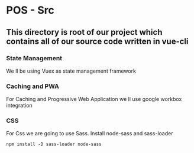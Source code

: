 # POS - Src

## This directory is root of our project which contains all of our source code written in vue-cli

### State Management
We ll be using Vuex as state management framework


### Caching and PWA
For Caching and Progressive Web Application we ll use google workbox integration

### CSS
For Css we are going to use Sass. 
Install node-sass and sass-loader
```
npm install -D sass-loader node-sass
```